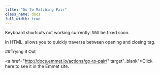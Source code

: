 ```yaml
---
title: "Go To Matching Pair"
class_name: docs
full_width: true
---
```


Keyboard shortcuts not working currently. Will be fixed soon.

In HTML, allows you to quickly traverse between opening and closing tag.

##Trying it Out

<a href="http://docs.emmet.io/actions/go-to-pair/" target"_blank">Click here to see it in the Emmet site.</a>
